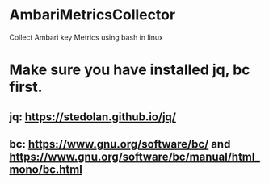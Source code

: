 # AmbariMetricsCollector
Collect Ambari key Metrics using bash in linux
# Make sure you have installed jq, bc first.
## jq: https://stedolan.github.io/jq/  
## bc: https://www.gnu.org/software/bc/ and  https://www.gnu.org/software/bc/manual/html_mono/bc.html 
